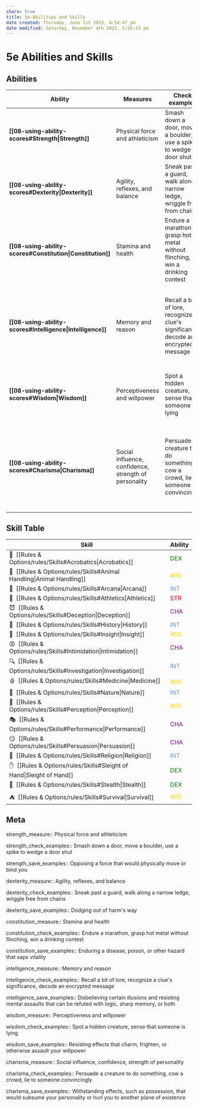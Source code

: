```yaml
---
share: true
title: 5e-Abilities and Skills
date created: Thursday, June 1st 2023, 4:54:47 pm
date modified: Saturday, November 4th 2023, 5:55:43 pm
---
```


# 5e Abilities and Skills

## Abilities

| Ability                                                    | Measures                     | Check examples                      | Saving Throws                      |
| ---------------------------------------------------------- | ---------------------------- | ----------------------------------- | ---------------------------------- |
| **[[08-using-ability-scores#Strength\|Strength]]**         | Physical force and athleticism     | Smash down a door, move a boulder, use a spike to wedge a door shut     | Opposing a force that would physically move or bind you     |
| **[[08-using-ability-scores#Dexterity\|Dexterity]]**       | Agility, reflexes, and balance    | Sneak past a guard, walk along a narrow ledge, wriggle free from chains    | Dodging out of harm's way    |
| **[[08-using-ability-scores#Constitution\|Constitution]]** | Stamina and health | Endure a marathon, grasp hot metal without flinching, win a drinking contest | Enduring a disease, poison, or other hazard that saps vitality |
| **[[08-using-ability-scores#Intelligence\|Intelligence]]** | Memory and reason | Recall a bit of lore, recognize a clue's significance, decode an encrypted message | Disbelieving certain illusions and resisting mental assaults that can be refuted with logic, sharp memory, or both |
| **[[08-using-ability-scores#Wisdom\|Wisdom]]**             | Perceptiveness and willpower       | Spot a hidden creature, sense that someone is lying       | Resisting effects that charm, frighten, or otherwise assault your willpower       |
| **[[08-using-ability-scores#Charisma\|Charisma]]**         | Social influence, confidence, strength of personality     | Persuade a creature to do something, cow a crowd, lie to someone convincingly     | Withstanding effects, such as possession, that would subsume your personality or hurl you to another plane of existence     |

## Skill Table

| Skill                                                                         | Ability                                       |
|-------------------------------------------------------------------------------|-----------------------------------------------|
| 🦶 &nbsp;[[Rules & Options/rules/Skills#Acrobatics\|Acrobatics]]           | <span style="color:green">DEX</span>          |
| 🐴 &nbsp;[[Rules & Options/rules/Skills#Animal Handling\|Animal Handling]] | <span style="color:gold">WIS</span>           |
| 💫 &nbsp;[[Rules & Options/rules/Skills#Arcana\|Arcana]]                   | <span style="color:cornflowerblue">INT</span> |
| 💪 &nbsp;[[Rules & Options/rules/Skills#Athletics\|Athletics]]             | <span style="color:red">STR</span>            |
| 😈 &nbsp;[[Rules & Options/rules/Skills#Deception\|Deception]]             | <span style="color:purple">CHA</span>         |
| 📜 &nbsp;[[Rules & Options/rules/Skills#History\|History]]                 | <span style="color:cornflowerblue">INT</span> |
| 🤔 &nbsp;[[Rules & Options/rules/Skills#Insight\|Insight]]                 | <span style="color:gold">WIS</span>           |
| 😡 &nbsp;[[Rules & Options/rules/Skills#Intimidation\|Intimidation]]       | <span style="color:purple">CHA</span>         |
| 🔍 &nbsp;[[Rules & Options/rules/Skills#Investigation\|Investigation]]     | <span style="color:cornflowerblue">INT</span> |
| 🩸 &nbsp;[[Rules & Options/rules/Skills#Medicine\|Medicine]]               | <span style="color:gold">WIS</span>           |
| 🌳 &nbsp;[[Rules & Options/rules/Skills#Nature\|Nature]]                   | <span style="color:cornflowerblue">INT</span> |
| 👀 &nbsp;[[Rules & Options/rules/Skills#Perception\|Perception]]           | <span style="color:gold">WIS</span>           |
| 🎭 &nbsp;[[Rules & Options/rules/Skills#Performance\|Performance]]         | <span style="color:purple">CHA</span>         |
| 😏 &nbsp;[[Rules & Options/rules/Skills#Persuasion\|Persuasion]]           | <span style="color:purple">CHA</span>         |
| 🙏 &nbsp;[[Rules & Options/rules/Skills#Religion\|Religion]]               | <span style="color:cornflowerblue">INT</span> |
| ✋ &nbsp;[[Rules & Options/rules/Skills#Sleight of Hand\|Sleight of Hand]] | <span style="color:green">DEX</span>          |
| 🤫 &nbsp;[[Rules & Options/rules/Skills#Stealth\|Stealth]]                 | <span style="color:green">DEX</span>          |
| ⛺ &nbsp;[[Rules & Options/rules/Skills#Survival\|Survival]]               | <span style="color:gold">WIS</span>           |

## Meta

strength_measure:: Physical force and athleticism	

strength_check_examples:: Smash down a door, move a boulder, use a spike to wedge a door shut

strength_save_examples:: Opposing a force that would physically move or bind you

dexterity_measure:: Agility, reflexes, and balance

dexterity_check_examples:: Sneak past a guard, walk along a narrow ledge, wriggle free from chains

dexterity_save_examples:: Dodging out of harm's way

constitution_measure:: Stamina and health

constitution_check_examples:: Endure a marathon, grasp hot metal without flinching, win a drinking contest

constitution_save_examples:: Enduring a disease, poison, or other hazard that saps vitality

intelligence_measure:: Memory and reason

intelligence_check_examples:: Recall a bit of lore, recognize a clue's significance, decode an encrypted message

intelligence_save_examples:: Disbelieving certain illusions and resisting mental assaults that can be refuted with logic, sharp memory, or both

wisdom_measure:: Perceptiveness and willpower

wisdom_check_examples:: Spot a hidden creature, sense that someone is lying

wisdom_save_examples:: Resisting effects that charm, frighten, or otherwise assault your willpower

charisma_measure:: Social influence, confidence, strength of personality

charisma_check_examples:: Persuade a creature to do something, cow a crowd, lie to someone convincingly

charisma_save_examples:: Withstanding effects, such as possession, that would subsume your personality or hurl you to another plane of existence
